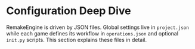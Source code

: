 # Configuration Deep Dive

RemakeEngine is driven by JSON files. Global settings live in `project.json` while each game defines its workflow in `operations.json` and optional `init.py` scripts. This section explains these files in detail.
